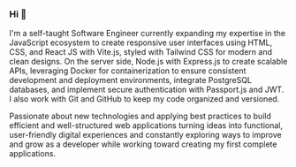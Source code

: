 ### Hi 👋

I'm a self-taught Software Engineer currently expanding my expertise in the JavaScript ecosystem to create responsive user interfaces using HTML, CSS, and React JS with Vite.js, styled with Tailwind CSS for modern and clean designs. On the server side, Node.js with Express.js to create scalable APIs, leveraging Docker for containerization to ensure consistent development and deployment environments, integrate PostgreSQL databases, and implement secure authentication with Passport.js and JWT. I also work with Git and GitHub to keep my code organized and versioned.

Passionate about new technologies and applying best practices to build efficient and well-structured web applications turning ideas into functional, user-friendly digital experiences and constantly exploring ways to improve and grow as a developer while working toward creating my first complete applications.
